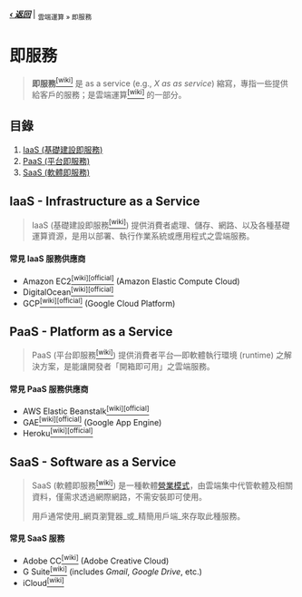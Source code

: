 [***‹ 返回***](./README.md) | <sub>雲端運算 » 即服務</sub>

即服務
======
> **即服務**[<sup>[wiki]</sup>][wiki_aas] 是 as a service (e.g., _X as as service_)
> 縮寫，專指一些提供給客戶的服務；是雲端運算[<sup>[wiki]</sup>][wiki_cloud_computing] 的一部分。

[wiki_aas]: https://en.wikipedia.org/wiki/As_a_service
[wiki_cloud_computing]: https://zh.wikipedia.org/wiki/雲端運算

目錄
----

1. [IaaS (基礎建設即服務)][this_iaas]
2. [PaaS (平台即服務)][this_paas]
3. [SaaS (軟體即服務)][this_saas]

[this_iaas]: #user-content-iaas---infrastructure-as-a-service
[this_paas]: #user-content-paas---platform-as-a-service
[this_saas]: #user-content-saas---software-as-a-service

IaaS - Infrastructure as a Service
----------------------------------
> IaaS (基礎建設即服務[<sup>[wiki]</sup>][wiki_iaas])
> 提供消費者處理、儲存、網路、以及各種基礎運算資源，是用以部署、執行作業系統或應用程式之雲端服務。

#### 常見 IaaS 服務供應商
- Amazon EC2[<sup>[wiki]</sup>][wiki_amazon_ec2][<sup>[official]</sup>][ext_amazon_ec2]
    (Amazon Elastic Compute Cloud)
- DigitalOcean[<sup>[wiki]</sup>][wiki_digitalocean][<sup>[official]</sup>](ext_digitalocean)
- GCP[<sup>[wiki]</sup>][wiki_gcp][<sup>[official]</sup>][ext_gcp]
    (Google Cloud Platform)

[ext_amazon_ec2]: https://aws.amazon.com/tw/ec2/
[ext_digitalocean]: https://www.digitalocean.com/
[ext_gcp]: https://cloud.google.com/
[wiki_amazon_ec2]: https://zh.wikipedia.org/wiki/Amazon_EC2
[wiki_digitalocean]: https://zh.wikipedia.org/wiki/DigitalOcean
[wiki_gcp]: https://en.wikipedia.org/wiki/Google_Cloud_Platform
[wiki_iaas]: https://zh.wikipedia.org/wiki/基礎設施即服務

PaaS - Platform as a Service
----------------------------
> PaaS (平台即服務[<sup>[wiki]</sup>][wiki_paas])
> 提供消費者平台—即軟體執行環境 (runtime) 之解決方案，是能讓開發者「開箱即可用」之雲端服務。

#### 常見 PaaS 服務供應商
- AWS Elastic Beanstalk[<sup>[wiki]</sup>][wiki_aws_eb][<sup>[official]</sup>][ext_aws_eb]
- GAE[<sup>[wiki]</sup>][wiki_gae][<sup>[official]</sup>][ext_gae]
  (Google App Engine)
- Heroku[<sup>[wiki]</sup>][wiki_heroku][<sup>[official]</sup>][ext_heroku]

[ext_aws_eb]: https://aws.amazon.com/tw/elasticbeanstalk/
[ext_gae]: https://cloud.google.com/appengine/
[ext_heroku]: https://www.heroku.com/
[wiki_aws_eb]: https://en.wikipedia.org/wiki/AWS_Elastic_Beanstalk
[wiki_gae]: https://en.wikipedia.org/wiki/Google_App_Engine
[wiki_heroku]: https://zh.wikipedia.org/wiki/Heroku
[wiki_paas]: https://zh.wikipedia.org/wiki/平台即服务

SaaS - Software as a Service
----------------------------
> SaaS (軟體即服務[<sup>[wiki]</sup>][wiki_saas])
> 是一種軟體[營業模式][]，由雲端集中代管軟體及相關資料，僅需求透過網際網路，不需安裝即可使用。
>
> 用戶通常使用_網頁瀏覽器_或_精簡用戶端_來存取此種服務。

#### 常見 SaaS 服務
- Adobe CC[<sup>[wiki]</sup>][wiki_adobe_cc]
    (Adobe Creative Cloud)
- G Suite[<sup>[wiki]</sup>][wiki_g_suite]
    (includes _Gmail_, _Google Drive_, etc.)
- iCloud[<sup>[wiki]</sup>][wiki_icloud]

[wiki_adobe_cc]: https://zh.wikipedia.org/wiki/Adobe_Creative_Cloud
[wiki_g_suite]: https://zh.wikipedia.org/wiki/G_Suite
[wiki_icloud]: https://zh.wikipedia.org/wiki/ICloud
[wiki_saas]: https://zh.wikipedia.org/wiki/软件即服务
[營業模式]: ../README.md#user-content-軟體工程
